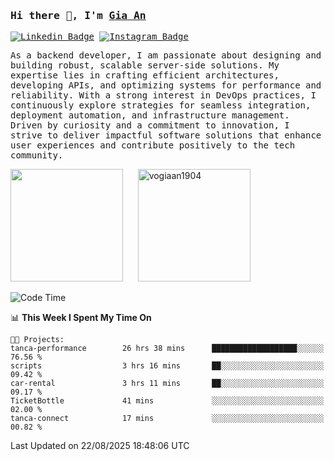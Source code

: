 ### <samp>Hi there 👋, I'm <a href="https://www.linkedin.com/in/vogiaan1904/" target="_blank">Gia An</a></samp>

<samp> [![Linkedin Badge](https://img.shields.io/badge/-LinkedIn-0e76a8?style=flat-square&logo=Linkedin&logoColor=white)](https://linkedin.com/in/vogiaan1904)
[![Instagram Badge](https://img.shields.io/badge/-Instagram-e4405f?style=flat-square&logo=Instagram&logoColor=white)](https://instagram.com/_.ja.ann_/) </samp> 

<samp>As a backend developer, I am passionate about designing and building robust, scalable server-side solutions. My expertise lies in crafting efficient architectures, developing APIs, and optimizing systems for performance and reliability. With a strong interest in DevOps practices, I continuously explore strategies for seamless integration, deployment automation, and infrastructure management. Driven by curiosity and a commitment to innovation, I strive to deliver impactful software solutions that enhance user experiences and contribute positively to the tech community.</samp>



<div>
  <img height="180em" src="https://github-readme-stats.vercel.app/api/top-langs/?username=vogiaan1904&show_icons=true&hide_border=true&layout=compact&langs_count=10&theme=transparent&include_orgs=true"/>
  &nbsp;&nbsp;&nbsp;&nbsp;
  <img height="180em" src="https://github-readme-stats.vercel.app/api?username=vogiaan1904&show_icons=true&hide_border=true&&count_private=true&include_all_commits=true&theme=transparent&locale=en" alt="vogiaan1904" />
</div>






<!--START_SECTION:waka-->
![Code Time](http://img.shields.io/badge/Code%20Time-1%2C348%20hrs%2059%20mins-blue)

📊 **This Week I Spent My Time On** 

```text
🐱‍💻 Projects: 
tanca-performance        26 hrs 38 mins      ███████████████████░░░░░░   76.56 % 
scripts                  3 hrs 16 mins       ██░░░░░░░░░░░░░░░░░░░░░░░   09.42 % 
car-rental               3 hrs 11 mins       ██░░░░░░░░░░░░░░░░░░░░░░░   09.17 % 
TicketBottle             41 mins             ░░░░░░░░░░░░░░░░░░░░░░░░░   02.00 % 
tanca-connect            17 mins             ░░░░░░░░░░░░░░░░░░░░░░░░░   00.82 % 
```


 Last Updated on 22/08/2025 18:48:06 UTC
<!--END_SECTION:waka-->
